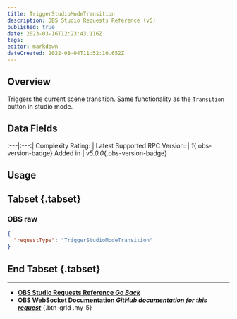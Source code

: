 ```yaml
---
title: TriggerStudioModeTransition
description: OBS Studio Requests Reference (v5)
published: true
date: 2023-03-16T12:23:43.116Z
tags: 
editor: markdown
dateCreated: 2022-08-04T11:52:10.652Z
---
```


## Overview
Triggers the current scene transition. Same functionality as the `Transition` button in studio mode.

## Data Fields
:---|:---:|
Complexity Rating: | <span class="stars stars--1"></span>
Latest Supported RPC Version: | *1*{.obs-version-badge}
Added in | *v5.0.0*{.obs-version-badge}

## Usage
## Tabset {.tabset}
### OBS raw
```json
{
  "requestType": "TriggerStudioModeTransition"
}
```
## End Tabset {.tabset}

---

- [<i class="mdi mdi-chevron-left"></i>**OBS Studio Requests Reference *Go Back***](/Broadcasters/OBS/Requests)
- [<i class="mdi mdi-github"></i> **OBS WebSocket Documentation *GitHub documentation for this request***](https://github.com/obsproject/obs-websocket/blob/master/docs/generated/protocol.md#triggerstudiomodetransition)
{.btn-grid .my-5}